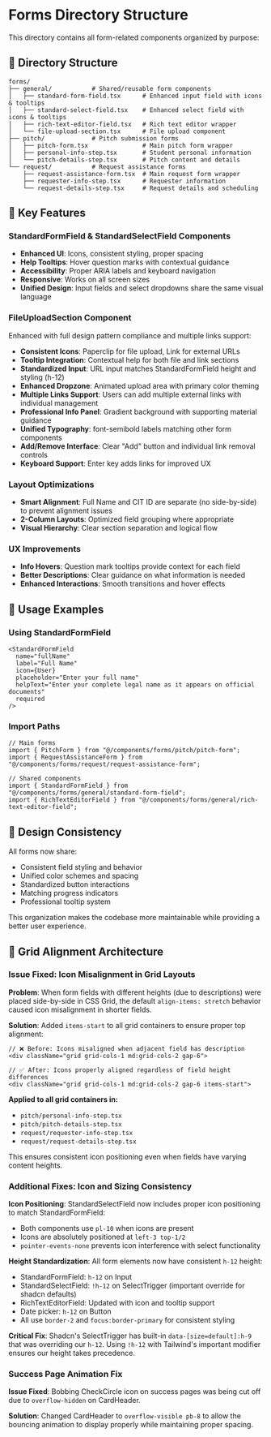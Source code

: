 # Forms Directory Structure

This directory contains all form-related components organized by purpose:

## 📁 Directory Structure

```
forms/
├── general/           # Shared/reusable form components
│   ├── standard-form-field.tsx      # Enhanced input field with icons & tooltips
│   ├── standard-select-field.tsx    # Enhanced select field with icons & tooltips
│   ├── rich-text-editor-field.tsx   # Rich text editor wrapper
│   └── file-upload-section.tsx      # File upload component
├── pitch/             # Pitch submission forms
│   ├── pitch-form.tsx               # Main pitch form wrapper
│   ├── personal-info-step.tsx       # Student personal information
│   └── pitch-details-step.tsx       # Pitch content and details
└── request/           # Request assistance forms
    ├── request-assistance-form.tsx  # Main request form wrapper
    ├── requester-info-step.tsx      # Requester information
    └── request-details-step.tsx     # Request details and scheduling
```

## 🎯 Key Features

### StandardFormField & StandardSelectField Components

- **Enhanced UI**: Icons, consistent styling, proper spacing
- **Help Tooltips**: Hover question marks with contextual guidance
- **Accessibility**: Proper ARIA labels and keyboard navigation
- **Responsive**: Works on all screen sizes
- **Unified Design**: Input fields and select dropdowns share the same visual language

### FileUploadSection Component

Enhanced with full design pattern compliance and multiple links support:

- **Consistent Icons**: Paperclip for file upload, Link for external URLs
- **Tooltip Integration**: Contextual help for both file and link sections
- **Standardized Input**: URL input matches StandardFormField height and styling (h-12)
- **Enhanced Dropzone**: Animated upload area with primary color theming
- **Multiple Links Support**: Users can add multiple external links with individual management
- **Professional Info Panel**: Gradient background with supporting material guidance
- **Unified Typography**: font-semibold labels matching other form components
- **Add/Remove Interface**: Clear "Add" button and individual link removal controls
- **Keyboard Support**: Enter key adds links for improved UX

### Layout Optimizations

- **Smart Alignment**: Full Name and CIT ID are separate (no side-by-side) to prevent alignment issues
- **2-Column Layouts**: Optimized field grouping where appropriate
- **Visual Hierarchy**: Clear section separation and logical flow

### UX Improvements

- **Info Hovers**: Question mark tooltips provide context for each field
- **Better Descriptions**: Clear guidance on what information is needed
- **Enhanced Interactions**: Smooth transitions and hover effects

## 🔧 Usage Examples

### Using StandardFormField

```tsx
<StandardFormField
  name="fullName"
  label="Full Name"
  icon={User}
  placeholder="Enter your full name"
  helpText="Enter your complete legal name as it appears on official documents"
  required
/>
```

### Import Paths

```tsx
// Main forms
import { PitchForm } from "@/components/forms/pitch/pitch-form";
import { RequestAssistanceForm } from "@/components/forms/request/request-assistance-form";

// Shared components
import { StandardFormField } from "@/components/forms/general/standard-form-field";
import { RichTextEditorField } from "@/components/forms/general/rich-text-editor-field";
```

## 🎨 Design Consistency

All forms now share:

- Consistent field styling and behavior
- Unified color schemes and spacing
- Standardized button interactions
- Matching progress indicators
- Professional tooltip system

This organization makes the codebase more maintainable while providing a better user experience.

## 🔧 Grid Alignment Architecture

### Issue Fixed: Icon Misalignment in Grid Layouts

**Problem**: When form fields with different heights (due to descriptions) were placed side-by-side in CSS Grid, the default `align-items: stretch` behavior caused icon misalignment in shorter fields.

**Solution**: Added `items-start` to all grid containers to ensure proper top alignment:

```tsx
// ❌ Before: Icons misaligned when adjacent field has description
<div className="grid grid-cols-1 md:grid-cols-2 gap-6">

// ✅ After: Icons properly aligned regardless of field height differences
<div className="grid grid-cols-1 md:grid-cols-2 gap-6 items-start">
```

**Applied to all grid containers in:**

- `pitch/personal-info-step.tsx`
- `pitch/pitch-details-step.tsx`
- `request/requester-info-step.tsx`
- `request/request-details-step.tsx`

This ensures consistent icon positioning even when fields have varying content heights.

### Additional Fixes: Icon and Sizing Consistency

**Icon Positioning**: StandardSelectField now includes proper icon positioning to match StandardFormField:

- Both components use `pl-10` when icons are present
- Icons are absolutely positioned at `left-3 top-1/2`
- `pointer-events-none` prevents icon interference with select functionality

**Height Standardization**: All form elements now have consistent `h-12` height:

- StandardFormField: `h-12` on Input
- StandardSelectField: `!h-12` on SelectTrigger (important override for shadcn defaults)
- RichTextEditorField: Updated with icon and tooltip support
- Date picker: `h-12` on Button
- All use `border-2` and `focus:border-primary` for consistent styling

**Critical Fix**: Shadcn's SelectTrigger has built-in `data-[size=default]:h-9` that was overriding our `h-12`. Using `!h-12` with Tailwind's important modifier ensures our height takes precedence.

### Success Page Animation Fix

**Issue Fixed**: Bobbing CheckCircle icon on success pages was being cut off due to `overflow-hidden` on CardHeader.

**Solution**: Changed CardHeader to `overflow-visible pb-8` to allow the bouncing animation to display properly while maintaining proper spacing.
